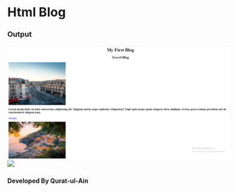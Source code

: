 # Html Blog

### Output
<img src="Output.1.PNG" />
<img src="Outout.2.PNG" />

#### Developed By Qurat-ul-Ain
